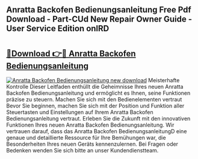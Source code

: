 ## Anratta Backofen Bedienungsanleitung Free Pdf Download - Part-CUd New Repair Owner Guide - User Service Edition onlRD

# <h2><a href="http://df4qte9.blite.top/?on=Anratta+Backofen+Bedienungsanleitung">🔗Download 👉🔴 Anratta Backofen Bedienungsanleitung</a></h2>

[![Anratta Backofen Bedienungsanleitung new download](https://i.imgur.com/lujVjoI.png)](http://df4qte9.blite.top/?on=Anratta+Backofen+Bedienungsanleitung)
Meisterhafte Kontrolle Dieser Leitfaden enthüllt die Geheimnisse Ihres neuen Anratta Backofen Bedienungsanleitung und ermöglicht es Ihnen, seine Funktionen präzise zu steuern. Machen Sie sich mit den Bedienelementen vertraut Bevor Sie beginnen, machen Sie sich mit der Position und Funktion aller Steuertasten und Einstellungen auf Ihrem Anratta Backofen Bedienungsanleitung vertraut. Erleben Sie die Zukunft mit den innovativen Funktionen Ihres neuen Anratta Backofen Bedienungsanleitung. Wir vertrauen darauf, dass das Anratta Backofen BedienungsanleitungD eine genaue und detaillierte Ressource für Ihre Bemühungen war, die Besonderheiten Ihres neuen Geräts kennenzulernen. Bei Fragen oder Bedenken wenden Sie sich bitte an unser Kundendienstteam.
